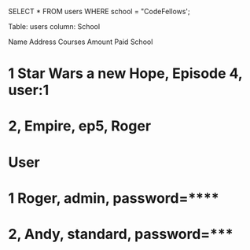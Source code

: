 


SELECT * FROM users WHERE school = "CodeFellows';

Table: users
column: School


Name
Address
Courses
Amount Paid
School

[//]: # (Movie)
# 1 Star Wars a new Hope, Episode 4, user:1
# 2, Empire, ep5, Roger



# User
# 1 Roger, admin, password=****
# 2, Andy, standard, password=***
